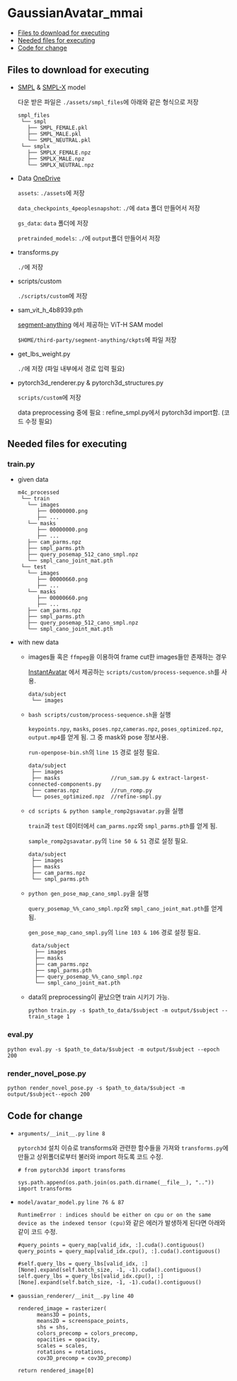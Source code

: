 # GaussianAvatar_mmai
- [Files to download for executing](#files-to-download-for-executing)
- [Needed files for executing](#needed-files-for-executing)
- [Code for change](#code-for-change)

## Files to download for executing
- [SMPL](https://smpl.is.tue.mpg.de/) & [SMPL-X](https://smpl-x.is.tue.mpg.de/) model

  다운 받은 파일은 `./assets/smpl_files`에 아래와 같은 형식으로 저장 
  ```
  smpl_files
   └── smpl
     ├── SMPL_FEMALE.pkl
     ├── SMPL_MALE.pkl
     └── SMPL_NEUTRAL.pkl
   └── smplx
     ├── SMPLX_FEMALE.npz
     ├── SMPLX_MALE.npz
     └── SMPLX_NEUTRAL.npz
  ```

- Data
  [OneDrive](https://hiteducn0-my.sharepoint.com/:f:/g/personal/lx_hu_hit_edu_cn/EsGcL5JGKhVGnaAtJ-rb1sQBR4MwkdJ9EWqJBIdd2mpi2w?e=KnloBM)

  `assets`: `./assets`에 저장

  `data_checkpoints_4peoplesnapshot`: `./`에 `data` 폴더 만들어서 저장

  `gs_data`: `data` 폴더에 저장

  `pretrainded_models`: `./`에 `output`폴더 만들어서 저장
  

- transforms.py

  `./`에 저장
  
- scripts/custom

  `./scripts/custom`에 저장
  
- sam_vit_h_4b8939.pth

  [segment-anything](https://github.com/facebookresearch/segment-anything/tree/main) 에서 제공하는 ViT-H SAM model

  `$HOME/third-party/segment-anything/ckpts`에 파일 저장
  
- get_lbs_weight.py

  `./`에 저장 (파일 내부에서 경로 입력 필요)

- pytorch3d_renderer.py & pytorch3d_structures.py

  `scripts/custom`에 저장

  data preprocessing 중에 필요 : refine_smpl.py에서 pytorch3d import함. (코드 수정 필요)


## Needed files for executing
### train.py
- given data
  ```
  m4c_processed
   └── train
     └── images
        ├── 00000000.png
        ├── ...
     └── masks
        ├── 00000000.png
        ├── ...
     ├── cam_parms.npz
     ├── smpl_parms.pth
     ├── query_posemap_512_cano_smpl.npz
     └── smpl_cano_joint_mat.pth
   └── test
     └── images
        ├── 00000660.png
        ├── ...
     └── masks
        ├── 00000660.png
        ├── ...
     ├── cam_parms.npz
     ├── smpl_parms.pth
     ├── query_posemap_512_cano_smpl.npz
     └── smpl_cano_joint_mat.pth
  ```
- with new data

  - images들 혹은 `ffmpeg`을 이용하여 frame cut한 images들만 존재하는 경우
  
     [InstantAvatar](https://github.com/tijiang13/InstantAvatar) 에서 제공하는 `scripts/custom/process-sequence.sh`를 사용.
      ```
      data/subject
       └── images
      ```

  - `bash scripts/custom/process-sequence.sh`을 실행
  
    `keypoints.npy`, `masks`, `poses.npz`,`cameras.npz`, `poses_optimized.npz`, `output.mp4`를 얻게 됨. 그 중 mask와 pose 정보사용.
    
    `run-openpose-bin.sh`의 `line 15` 경로 설정 필요.
    ```
    data/subject
     ├── images
     ├── masks                //run_sam.py & extract-largest-connected-components.py
     ├── cameras.npz          //run_romp.py
     └── poses_optimized.npz  //refine-smpl.py
    ```
  
  - `cd scripts & python sample_romp2gsavatar.py`을 실행
  
    `train`과 `test` 데이터에서 `cam_parms.npz`와 `smpl_parms.pth`를 얻게 됨.
  
    `sample_romp2gsavatar.py`의 `line 50 & 51` 경로 설정 필요.
      ```
      data/subject
       ├── images
       ├── masks
       ├── cam_parms.npz
       └── smpl_parms.pth
      ```

  - `python gen_pose_map_cano_smpl.py`을 실행

    `query_posemap_%%_cano_smpl.npz`와 `smpl_cano_joint_mat.pth`를 얻게 됨.
  
    `gen_pose_map_cano_smpl.py`의 `line 103 & 106` 경로 설정 필요.
     ```
      data/subject
       ├── images
       ├── masks
       ├── cam_parms.npz
       ├── smpl_parms.pth
       ├── query_posemap_%%_cano_smpl.npz
       └── smpl_cano_joint_mat.pth
      ```

   - data의 preprocessing이 끝났으면 train 시키기 가능.
      ```
      python train.py -s $path_to_data/$subject -m output/$subject --train_stage 1 
      ```
  
### eval.py
  ```
  python eval.py -s $path_to_data/$subject -m output/$subject --epoch 200
  ```
  
### render_novel_pose.py
  ```
  python render_novel_pose.py -s $path_to_data/$subject -m output/$subject--epoch 200
  ```

  

## Code for change
- `arguments/__init__.py` `line 8`
  
  `pytorch3d` 설치 이슈로 transforms와 관련한 함수들을 가져와 `transforms.py`에 만들고 상위폴더로부터 불러와 import 하도록 코드 수정.
  ```
  # from pytorch3d import transforms   

  sys.path.append(os.path.join(os.path.dirname(__file__), ".."))    
  import transforms
  ```

- `model/avatar_model.py` `line 76 & 87`
  
  `RuntimeError : indices should be either on cpu or on the same device as the indexed tensor (cpu)`와 같은 에러가 발생하게 된다면 아래와 같이 코드 수정.
  ```
  #query_points = query_map[valid_idx, :].cuda().contiguous()
  query_points = query_map[valid_idx.cpu(), :].cuda().contiguous()    
  
  #self.query_lbs = query_lbs[valid_idx, :][None].expand(self.batch_size, -1, -1).cuda().contiguous()
  self.query_lbs = query_lbs[valid_idx.cpu(), :][None].expand(self.batch_size, -1, -1).cuda().contiguous()   
  ```

- `gaussian_renderer/__init__.py` `line 40`
  ```
  rendered_image = rasterizer(        
        means3D = points,
        means2D = screenspace_points,
        shs = shs,
        colors_precomp = colors_precomp,
        opacities = opacity,
        scales = scales,
        rotations = rotations,
        cov3D_precomp = cov3D_precomp)
    
  return rendered_image[0]   
  ```



